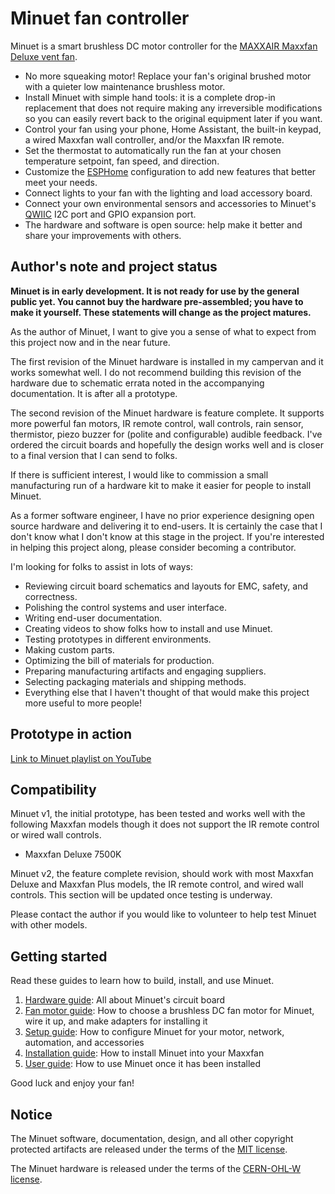 # Minuet fan controller

Minuet is a smart brushless DC motor controller for the [MAXXAIR Maxxfan Deluxe vent fan](https://www.maxxair.com/products/fans/maxxfan-deluxe/).

* No more squeaking motor! Replace your fan's original brushed motor with a quieter low maintenance brushless motor.
* Install Minuet with simple hand tools: it is a complete drop-in replacement that does not require making any irreversible modifications so you can easily revert back to the original equipment later if you want.
* Control your fan using your phone, Home Assistant, the built-in keypad, a wired Maxxfan wall controller, and/or the Maxxfan IR remote.
* Set the thermostat to automatically run the fan at your chosen temperature setpoint, fan speed, and direction.
* Customize the [ESPHome](https://esphome.io/) configuration to add new features that better meet your needs.
* Connect lights to your fan with the lighting and load accessory board.
* Connect your own environmental sensors and accessories to Minuet's [QWIIC](https://www.sparkfun.com/qwiic) I2C port and GPIO expansion port.
* The hardware and software is open source: help make it better and share your improvements with others.

## Author's note and project status

**Minuet is in early development.  It is not ready for use by the general public yet.  You cannot buy the hardware pre-assembled; you have to make it yourself.  These statements will change as the project matures.**

As the author of Minuet, I want to give you a sense of what to expect from this project now and in the near future.

The first revision of the Minuet hardware is installed in my campervan and it works somewhat well.  I do not recommend building this revision of the hardware due to schematic errata noted in the accompanying documentation.  It is after all a prototype.

The second revision of the Minuet hardware is feature complete.  It supports more powerful fan motors, IR remote control, wall controls, rain sensor, thermistor, piezo buzzer for (polite and configurable) audible feedback.  I've ordered the circuit boards and hopefully the design works well and is closer to a final version that I can send to folks.

If there is sufficient interest, I would like to commission a small manufacturing run of a hardware kit to make it easier for people to install Minuet.

As a former software engineer, I have no prior experience designing open source hardware and delivering it to end-users.  It is certainly the case that I don't know what I don't know at this stage in the project.  If you're interested in helping this project along, please consider becoming a contributor.

I'm looking for folks to assist in lots of ways:

- Reviewing circuit board schematics and layouts for EMC, safety, and correctness.
- Polishing the control systems and user interface.
- Writing end-user documentation.
- Creating videos to show folks how to install and use Minuet.
- Testing prototypes in different environments.
- Making custom parts.
- Optimizing the bill of materials for production.
- Preparing manufacturing artifacts and engaging suppliers.
- Selecting packaging materials and shipping methods.
- Everything else that I haven't thought of that would make this project more useful to more people!

## Prototype in action

[Link to Minuet playlist on YouTube](https://www.youtube-nocookie.com/embed/videoseries?si=fa14cJ42dhqO0x0U&amp;list=PL8ZnNA3SFfE8v-qSholF0Ovc9Exv59-uN)

## Compatibility

Minuet v1, the initial prototype, has been tested and works well with the following Maxxfan models though it does not support the IR remote control or wired wall controls.

- Maxxfan Deluxe 7500K

Minuet v2, the feature complete revision, should work with most Maxxfan Deluxe and Maxxfan Plus models, the IR remote control, and wired wall controls.  This section will be updated once testing is underway.

Please contact the author if you would like to volunteer to help test Minuet with other models.

## Getting started

Read these guides to learn how to build, install, and use Minuet.

1. [Hardware guide](docs/hardware-guide.md): All about Minuet's circuit board
1. [Fan motor guide](docs/fan-motor-guide.md): How to choose a brushless DC fan motor for Minuet, wire it up, and make adapters for installing it
1. [Setup guide](docs/setup-guide.md): How to configure Minuet for your motor, network, automation, and accessories
1. [Installation guide](docs/installation-guide.md): How to install Minuet into your Maxxfan
1. [User guide](docs/user-guide.md): How to use Minuet once it has been installed

Good luck and enjoy your fan!

## Notice

The Minuet software, documentation, design, and all other copyright protected artifacts are released under the terms of the [MIT license](LICENSE).

The Minuet hardware is released under the terms of the [CERN-OHL-W license](hardware/LICENSE).

